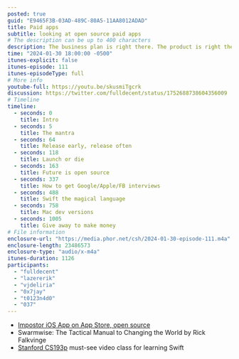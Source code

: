 ```yaml
---
posted: true
guid: "E9465F3B-03AD-489C-80A5-11AA8012ADAD"
title: Paid apps
subtitle: looking at open source paid apps
# The description can be up to 400 characters
description: The business plan is right there. The product is right there. It's fast track to learning and making your own product.
time: "2024-01-30 18:00:00 -0500"
itunes-explicit: false
itunes-episode: 111
itunes-episodeType: full
# More info
youtube-full: https://youtu.be/skusmiTgcrk
discussion: https://twitter.com/fulldecent/status/1752688738604356009
# Timeline
timeline:
  - seconds: 0
    title: Intro
  - seconds: 5
    title: The mantra
  - seconds: 64
    title: Release early, release often
  - seconds: 118
    title: Launch or die
  - seconds: 163
    title: Future is open source
  - seconds: 337
    title: How to get Google/Apple/FB interviews
  - seconds: 488
    title: Swift the magical language
  - seconds: 758
    title: Mac dev versions
  - seconds: 1005
    title: Give away to make money
# File information
enclosure-url: "https://media.phor.net/csh/2024-01-30-episode-111.m4a"
enclosure-length: 23486573
enclosure-type: "audio/x-m4a"
itunes-duration: 1126
participants:
  - "fulldecent"
  - "lazererik"
  - "vjdeliria"
  - "0x7jay"
  - "t0123n4d0"
  - "037"
---
```


- [Impostor iOS App on App Store, open source](https://github.com/fulldecent/impostor/)
- Swarmwise: The Tactical Manual to Changing the World by Rick Falkvinge
- [Stanford CS193p](https://cs193p.sites.stanford.edu/) must-see video class for learning Swift 

<!--end of quick notes-->

